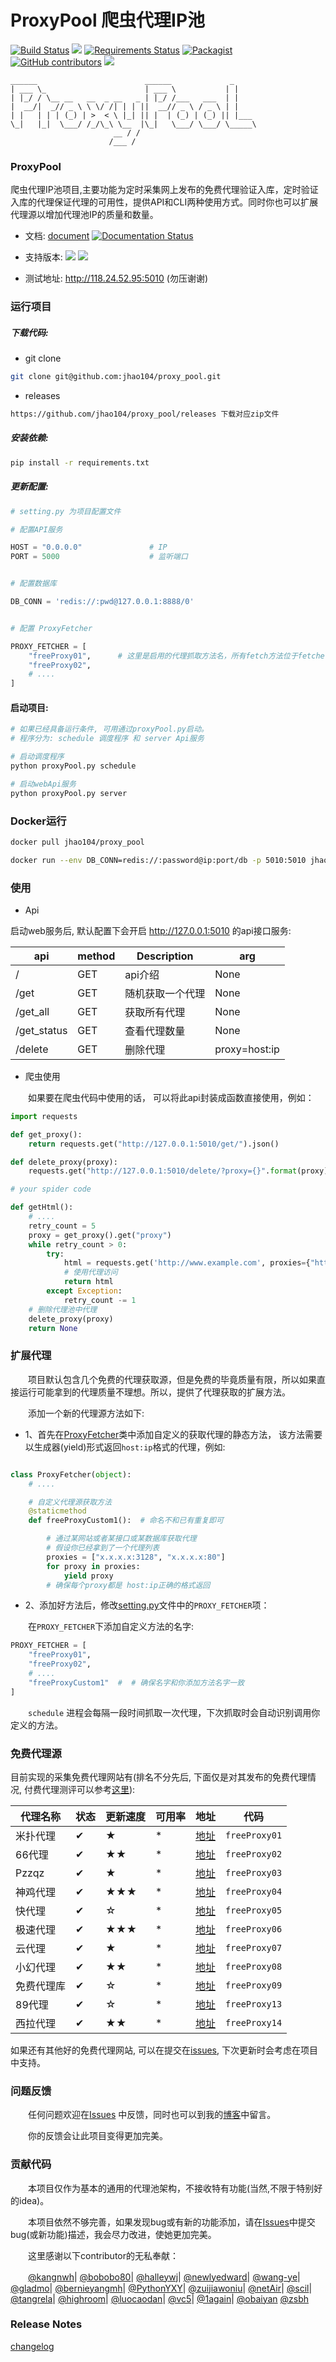 
ProxyPool 爬虫代理IP池
=======
[![Build Status](https://travis-ci.org/jhao104/proxy_pool.svg?branch=master)](https://travis-ci.org/jhao104/proxy_pool)
[![](https://img.shields.io/badge/Powered%20by-@j_hao104-green.svg)](http://www.spiderpy.cn/blog/)
[![Requirements Status](https://requires.io/github/jhao104/proxy_pool/requirements.svg?branch=master)](https://requires.io/github/jhao104/proxy_pool/requirements/?branch=master)
[![Packagist](https://img.shields.io/packagist/l/doctrine/orm.svg)](https://github.com/jhao104/proxy_pool/blob/master/LICENSE)
[![GitHub contributors](https://img.shields.io/github/contributors/jhao104/proxy_pool.svg)](https://github.com/jhao104/proxy_pool/graphs/contributors)
[![](https://img.shields.io/badge/language-Python-green.svg)](https://github.com/jhao104/proxy_pool)

    ______                        ______             _
    | ___ \_                      | ___ \           | |
    | |_/ / \__ __   __  _ __   _ | |_/ /___   ___  | |
    |  __/|  _// _ \ \ \/ /| | | ||  __// _ \ / _ \ | |
    | |   | | | (_) | >  < \ |_| || |  | (_) | (_) || |___
    \_|   |_|  \___/ /_/\_\ \__  |\_|   \___/ \___/ \_____\
                           __ / /
                          /___ /

### ProxyPool

爬虫代理IP池项目,主要功能为定时采集网上发布的免费代理验证入库，定时验证入库的代理保证代理的可用性，提供API和CLI两种使用方式。同时你也可以扩展代理源以增加代理池IP的质量和数量。

* 文档: [document](https://proxy-pool.readthedocs.io/zh/latest/) [![Documentation Status](https://readthedocs.org/projects/proxy-pool/badge/?version=latest)](https://proxy-pool.readthedocs.io/zh/latest/?badge=latest)

* 支持版本: ![](https://img.shields.io/badge/Python-2.x-green.svg) ![](https://img.shields.io/badge/Python-3.x-blue.svg)

* 测试地址: http://118.24.52.95:5010 (勿压谢谢)


### 运行项目

##### 下载代码:

* git clone

```bash
git clone git@github.com:jhao104/proxy_pool.git
```

* releases

```bash
https://github.com/jhao104/proxy_pool/releases 下载对应zip文件
```

##### 安装依赖:

```bash
pip install -r requirements.txt
```

##### 更新配置:


```python
# setting.py 为项目配置文件

# 配置API服务

HOST = "0.0.0.0"               # IP
PORT = 5000                    # 监听端口


# 配置数据库

DB_CONN = 'redis://:pwd@127.0.0.1:8888/0'


# 配置 ProxyFetcher

PROXY_FETCHER = [
    "freeProxy01",      # 这里是启用的代理抓取方法名，所有fetch方法位于fetcher/proxyFetcher.py
    "freeProxy02",
    # ....
]
```

#### 启动项目:

```bash
# 如果已经具备运行条件, 可用通过proxyPool.py启动。
# 程序分为: schedule 调度程序 和 server Api服务

# 启动调度程序
python proxyPool.py schedule

# 启动webApi服务
python proxyPool.py server

```

### Docker运行

```bash
docker pull jhao104/proxy_pool

docker run --env DB_CONN=redis://:password@ip:port/db -p 5010:5010 jhao104/proxy_pool:latest
```


### 使用

* Api

启动web服务后, 默认配置下会开启 http://127.0.0.1:5010 的api接口服务:

| api | method | Description | arg|
| ----| ---- | ---- | ----|
| / | GET | api介绍 | None |
| /get | GET | 随机获取一个代理 | None|
| /get_all | GET | 获取所有代理 |None|
| /get_status | GET | 查看代理数量 |None|
| /delete | GET | 删除代理  |proxy=host:ip|

* 爬虫使用

　　如果要在爬虫代码中使用的话， 可以将此api封装成函数直接使用，例如：

```python
import requests

def get_proxy():
    return requests.get("http://127.0.0.1:5010/get/").json()

def delete_proxy(proxy):
    requests.get("http://127.0.0.1:5010/delete/?proxy={}".format(proxy))

# your spider code

def getHtml():
    # ....
    retry_count = 5
    proxy = get_proxy().get("proxy")
    while retry_count > 0:
        try:
            html = requests.get('http://www.example.com', proxies={"http": "http://{}".format(proxy)})
            # 使用代理访问
            return html
        except Exception:
            retry_count -= 1
    # 删除代理池中代理
    delete_proxy(proxy)
    return None
```

### 扩展代理

　　项目默认包含几个免费的代理获取源，但是免费的毕竟质量有限，所以如果直接运行可能拿到的代理质量不理想。所以，提供了代理获取的扩展方法。

　　添加一个新的代理源方法如下:

* 1、首先在[ProxyFetcher](https://github.com/jhao104/proxy_pool/blob/1a3666283806a22ef287fba1a8efab7b94e94bac/fetcher/proxyFetcher.py#L21)类中添加自定义的获取代理的静态方法，
该方法需要以生成器(yield)形式返回`host:ip`格式的代理，例如:

```python

class ProxyFetcher(object):
    # ....

    # 自定义代理源获取方法
    @staticmethod
    def freeProxyCustom1():  # 命名不和已有重复即可

        # 通过某网站或者某接口或某数据库获取代理
        # 假设你已经拿到了一个代理列表
        proxies = ["x.x.x.x:3128", "x.x.x.x:80"]
        for proxy in proxies:
            yield proxy
        # 确保每个proxy都是 host:ip正确的格式返回
```

* 2、添加好方法后，修改[setting.py](https://github.com/jhao104/proxy_pool/blob/1a3666283806a22ef287fba1a8efab7b94e94bac/setting.py#L47)文件中的`PROXY_FETCHER`项：

　　在`PROXY_FETCHER`下添加自定义方法的名字:

```python
PROXY_FETCHER = [
    "freeProxy01",    
    "freeProxy02",
    # ....
    "freeProxyCustom1"  #  # 确保名字和你添加方法名字一致
]
```


　　`schedule` 进程会每隔一段时间抓取一次代理，下次抓取时会自动识别调用你定义的方法。

### 免费代理源

   目前实现的采集免费代理网站有(排名不分先后, 下面仅是对其发布的免费代理情况, 付费代理测评可以参考[这里](https://zhuanlan.zhihu.com/p/33576641)): 
   
  |   代理名称   |  状态  |  更新速度 |  可用率  |  地址 |    代码   |
  | ---------   |  ---- | --------  | ------  | ----- |   ------- |
  | 米扑代理     |  ✔    |     ★     |   *     | [地址](https://proxy.mimvp.com/)   | `freeProxy01`  |
  | 66代理      |   ✔   |     ★★     |   *    | [地址](http://www.66ip.cn/)         |  `freeProxy02` |
  | Pzzqz       |  ✔    |     ★     |   *     | [地址](https://pzzqz.com/)          | `freeProxy03`  |
  | 神鸡代理     |  ✔    |    ★★★    |   *     | [地址](http://www.shenjidaili.com/) | `freeProxy04`  |
  | 快代理       |  ✔    |     ☆     |   *     | [地址](https://www.kuaidaili.com/)  | `freeProxy05`  |
  | 极速代理     |  ✔    |    ★★★    |   *     | [地址](https://proxy.coderbusy.com/)| `freeProxy06`  |
  | 云代理       |  ✔    |     ★     |   *     | [地址](http://www.ip3366.net/)      |  `freeProxy07` |
  | 小幻代理     |  ✔    |     ★★    |    *    | [地址](https://ip.ihuan.me/)        | `freeProxy08`   |
  | 免费代理库   |  ✔    |      ☆    |    *    | [地址](http://ip.jiangxianli.com/)  |   `freeProxy09` |
  | 89代理      |  ✔    |      ☆     |   *    | [地址](https://www.89ip.cn/)         | `freeProxy13` |
  | 西拉代理    |  ✔     |     ★★    |   *     | [地址](http://www.xiladaili.com/)   | `freeProxy14` |

  
  如果还有其他好的免费代理网站, 可以在提交在[issues](https://github.com/jhao104/proxy_pool/issues/71), 下次更新时会考虑在项目中支持。

### 问题反馈

　　任何问题欢迎在[Issues](https://github.com/jhao104/proxy_pool/issues) 中反馈，同时也可以到我的[博客](http://www.spiderpy.cn/blog/message)中留言。

　　你的反馈会让此项目变得更加完美。

### 贡献代码

　　本项目仅作为基本的通用的代理池架构，不接收特有功能(当然,不限于特别好的idea)。

　　本项目依然不够完善，如果发现bug或有新的功能添加，请在[Issues](https://github.com/jhao104/proxy_pool/issues)中提交bug(或新功能)描述，我会尽力改进，使她更加完美。

　　这里感谢以下contributor的无私奉献：

　　[@kangnwh](https://github.com/kangnwh)| [@bobobo80](https://github.com/bobobo80)| [@halleywj](https://github.com/halleywj)| [@newlyedward](https://github.com/newlyedward)| [@wang-ye](https://github.com/wang-ye)| [@gladmo](https://github.com/gladmo)| [@bernieyangmh](https://github.com/bernieyangmh)| [@PythonYXY](https://github.com/PythonYXY)| [@zuijiawoniu](https://github.com/zuijiawoniu)| [@netAir](https://github.com/netAir)| [@scil](https://github.com/scil)| [@tangrela](https://github.com/tangrela)| [@highroom](https://github.com/highroom)| [@luocaodan](https://github.com/luocaodan)| [@vc5](https://github.com/vc5)| [@1again](https://github.com/1again)| [@obaiyan](https://github.com/obaiyan) [@zsbh](https://github.com/zsbh)


### Release Notes

   [changelog](https://github.com/jhao104/proxy_pool/blob/master/docs/changelog.rst)
